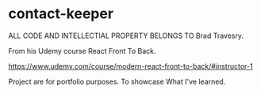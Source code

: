 # contact-keeper
ALL CODE AND INTELLECTIAL PROPERTY BELONGS TO Brad Travesry.

From his Udemy course React Front To Back.

https://www.udemy.com/course/modern-react-front-to-back/#instructor-1



Project are for portfolio purposes.  To showcase What I've learned.
